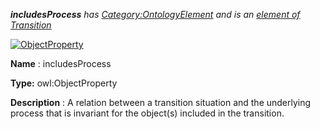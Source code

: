 ___includesProcess__ 
 has
 [Category:OntologyElement](../../Category/OntologyElement "Category:OntologyElement") 
 and is an
 [element of](../../Property/ElementOf "Property:ElementOf") 
[Transition](../../Submissions/Transition "Submissions:Transition")_




  





[![ObjectProperty](../../images/thumb/c/c3/ObjectProperty.gif/45px-ObjectProperty.gif)](../../Image/ObjectProperty.gif "ObjectProperty")


__Name__ 
 : includesProcess
 



__Type:__ 
 owl:ObjectProperty
 



__Description__ 
 : A relation between a transition situation and the underlying process that is invariant for the object(s) included in the transition.
